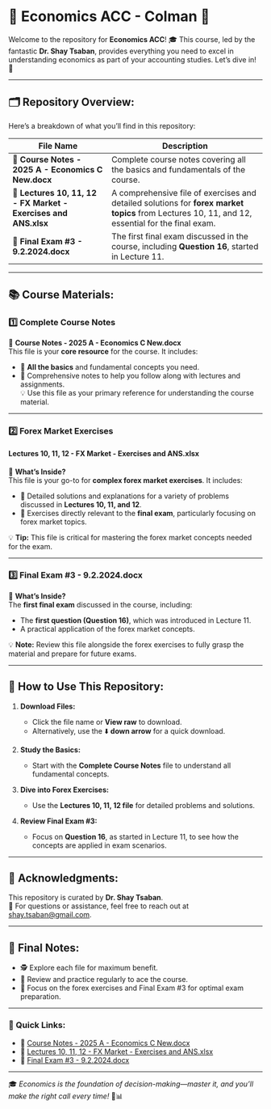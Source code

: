 # 📘 Economics ACC - Colman 📘

Welcome to the repository for **Economics ACC**! 🎓 This course, led by the fantastic **Dr. Shay Tsaban**, provides everything you need to excel in understanding economics as part of your accounting studies. Let’s dive in! 🚀

---

## 🗂️ Repository Overview:
Here’s a breakdown of what you’ll find in this repository:  

| File Name                                        | Description                                                                                                          |
|--------------------------------------------------|----------------------------------------------------------------------------------------------------------------------|
| **📄 Course Notes - 2025 A - Economics C New.docx**   | Complete course notes covering all the basics and fundamentals of the course.                                        |
| **📄 Lectures 10, 11, 12 - FX Market - Exercises and ANS.xlsx** | A comprehensive file of exercises and detailed solutions for **forex market topics** from Lectures 10, 11, and 12, essential for the final exam.   |
| **📄 Final Exam #3 - 9.2.2024.docx**                 | The first final exam discussed in the course, including **Question 16**, started in Lecture 11.                      |

---

## 📚 Course Materials:
### 1️⃣ **Complete Course Notes**  
📄 **Course Notes - 2025 A - Economics C New.docx**  
This file is your **core resource** for the course. It includes:  
- 📝 **All the basics** and fundamental concepts you need.  
- 📘 Comprehensive notes to help you follow along with lectures and assignments.  
💡 Use this file as your primary reference for understanding the course material.  

---

### 2️⃣ **Forex Market Exercises**  
#### **Lectures 10, 11, 12 - FX Market - Exercises and ANS.xlsx**  
📄 **What’s Inside?**  
This file is your go-to for **complex forex market exercises**. It includes:  
- 🌟 Detailed solutions and explanations for a variety of problems discussed in **Lectures 10, 11, and 12**.  
- 🧾 Exercises directly relevant to the **final exam**, particularly focusing on forex market topics.  

💡 **Tip:** This file is critical for mastering the forex market concepts needed for the exam.  

---

### 3️⃣ **Final Exam #3 - 9.2.2024.docx**  
📄 **What’s Inside?**  
The **first final exam** discussed in the course, including:  
- The **first question (Question 16)**, which was introduced in Lecture 11.  
- A practical application of the forex market concepts.  

💡 **Note:** Review this file alongside the forex exercises to fully grasp the material and prepare for future exams.  

---

## 🤔 How to Use This Repository:
1. **Download Files:**  
   - Click the file name or **View raw** to download.  
   - Alternatively, use the ⬇️ **down arrow** for a quick download.  

2. **Study the Basics:**  
   - Start with the **Complete Course Notes** file to understand all fundamental concepts.  

3. **Dive into Forex Exercises:**  
   - Use the **Lectures 10, 11, 12 file** for detailed problems and solutions.  

4. **Review Final Exam #3:**  
   - Focus on **Question 16**, as started in Lecture 11, to see how the concepts are applied in exam scenarios.  

---

## 💌 Acknowledgments:
This repository is curated by **Dr. Shay Tsaban**.  
📧 For questions or assistance, feel free to reach out at [shay.tsaban@gmail.com](mailto:shay.tsaban@gmail.com).  

---

## 🎉 Final Notes:
- 🕵️ Explore each file for maximum benefit.  
- 📆 Review and practice regularly to ace the course.  
- 🌟 Focus on the forex exercises and Final Exam #3 for optimal exam preparation.  

---

### 🌟 Quick Links:
- 📄 [Course Notes - 2025 A - Economics C New.docx](./Course%20Notes%20-%202025%20A%20-%20Economics%20C%20New.docx)  
- 📄 [Lectures 10, 11, 12 - FX Market - Exercises and ANS.xlsx](./Lectures%2010%2C%2011%2C%2012%20-%20FX%20Market%20-%20Exercises%20and%20ANS.xlsx)  
- 📄 [Final Exam #3 - 9.2.2024.docx](./Final%20Exam%20%233%20-%209.2.2024.docx)  

---

🎓 *Economics is the foundation of decision-making—master it, and you’ll make the right call every time!* 💼📊
